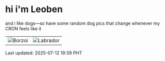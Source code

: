 # hi i'm Leoben

and i like dogs—so have some random dog pics that change whenever my CRON feels like it

|  |  |
|--------|----------|
| ![Borzoi](https://random-dog-vercel.vercel.app/api/random-borzoi?v=1752320374) | ![Labrador](https://random-dog-vercel.vercel.app/api/random-labrador?v=1752320374) |

Last updated: 2025-07-12 19:39 PHT
